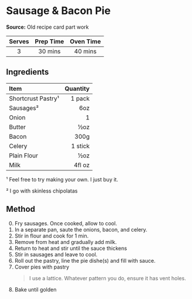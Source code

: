 # Sausage & Bacon Pie
**Source:** Old recipe card part work

Serves|Prep Time|Oven Time
:-:|:-:|:-:
3|30 mins|40 mins

## Ingredients
Item|Quantity
:--|--:
Shortcrust Pastry¹|1 pack
Sausages²|6oz
Onion|1
Butter|½oz
Bacon|300g
Celery|1 stick
Plain Flour|½oz
Milk|4fl oz

¹ Feel free to try making your own. I just buy it.

² I go with skinless chipolatas

## Method
0) Fry sausages. Once cooked, allow to cool.
0) In a separate pan, saute the onions, bacon, and celery.
0) Stir in flour and cook for 1 min.
0) Remove from heat and gradually add milk.
0) Return to heat and stir until the sauce thickens
0) Stir in sausages and leave to cool.
0) Roll out the pastry, line the pie dishe(s) and fill with sauce.
0) Cover pies with pastry
    > I use a lattice. Whatever pattern you do, ensure it has vent holes.
0) Bake until golden